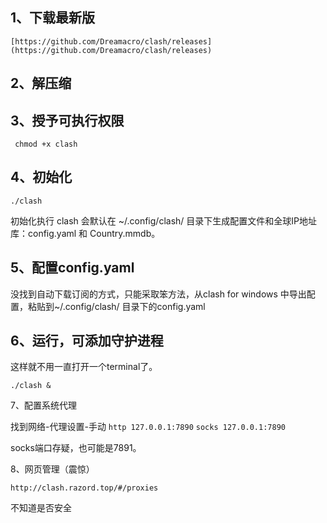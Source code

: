 ## 1、下载最新版
`[https://github.com/Dreamacro/clash/releases](https://github.com/Dreamacro/clash/releases)`

## 2、解压缩

## 3、授予可执行权限

`
chmod +x clash`

## 4、初始化

`./clash`

初始化执行 clash 会默认在 ~/.config/clash/ 目录下生成配置文件和全球IP地址库：config.yaml 和 Country.mmdb。

## 5、配置config.yaml

没找到自动下载订阅的方式，只能采取笨方法，从clash for windows 中导出配置，粘贴到~/.config/clash/ 目录下的config.yaml

## 6、运行，可添加守护进程

这样就不用一直打开一个terminal了。

`./clash &`

7、配置系统代理

找到网络-代理设置-手动
`http 127.0.0.1:7890`
`socks 127.0.0.1:7890`

socks端口存疑，也可能是7891。

8、网页管理（震惊）

`http://clash.razord.top/#/proxies`

不知道是否安全